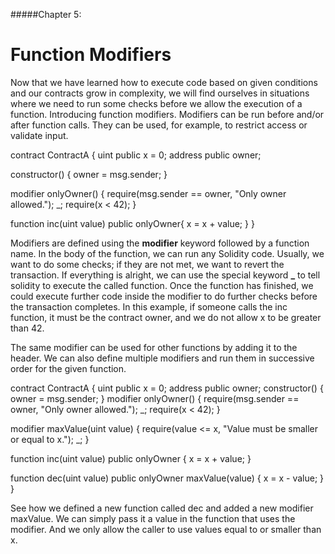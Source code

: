 #####Chapter 5:

# Function Modifiers

Now that we have learned how to execute code based on given conditions and our contracts grow in complexity, we will find ourselves in situations where we need to run some checks before we allow the execution of a function. Introducing function modifiers. Modifiers can be run before and/or after function calls. They can be used, for example, to restrict access or validate input.

<Highlight class="language-javascript">
contract ContractA {
   uint public x = 0;
   address public owner;
 
   constructor() {
       owner = msg.sender;
   }
 
   modifier onlyOwner() {
       require(msg.sender == owner, "Only owner allowed.");
       _;
       require(x < 42);
   } 
 
   function inc(uint value) public onlyOwner{
       x = x + value;
   }
}
 </Highlight>
 
Modifiers are defined using the **modifier** keyword followed by a function name. In the body of the function, we can run any Solidity code. Usually, we want to do some checks; if they are not met, we want to revert the transaction. If everything is alright, we can use the special keyword **_** to tell solidity to execute the called function. Once the function has finished, we could execute further code inside the modifier to do further checks before the transaction completes. In this example, if someone calls the inc function, it must be the contract owner, and we do not allow x to be greater than 42.

The same modifier can be used for other functions by adding it to the header. We can also define multiple modifiers and run them in successive order for the given function.

 <Highlight class="language-javascript">
contract ContractA {
  uint public x = 0;
  address public owner;
  constructor() {
      owner = msg.sender;
  }
  modifier onlyOwner() {
      require(msg.sender == owner, "Only owner allowed.");
      _;
      require(x < 42);
  }
 
  modifier maxValue(uint value) {
      require(value <= x, "Value must be smaller or equal to x.");
      _;
  }
  
  function inc(uint value) public onlyOwner {
      x = x + value;
  }
 
  function dec(uint value) public onlyOwner maxValue(value) {
      x = x - value;
  }
}
 </Highlight>

See how we defined a new function called dec and added a new modifier maxValue. We can simply pass it a value in the function that uses the modifier. And we only allow the caller to use values equal to or smaller than x.
